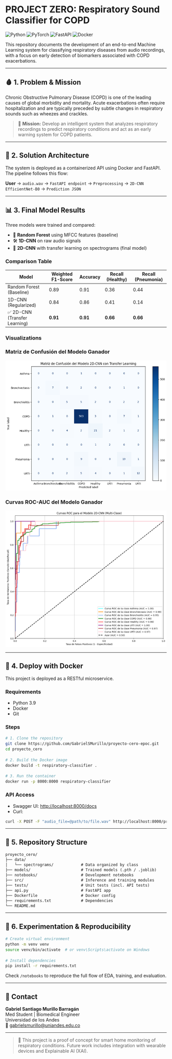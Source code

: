 # PROJECT ZERO: Respiratory Sound Classifier for COPD

![Python](https://img.shields.io/badge/Python-3.9-blue.svg)
![PyTorch](https://img.shields.io/badge/PyTorch-2.0-orange.svg)
![FastAPI](https://img.shields.io/badge/FastAPI-0.95-green.svg)
![Docker](https://img.shields.io/badge/Docker-20.10-blueviolet.svg)

&#x20;    &#x20;

This repository documents the development of an end-to-end Machine Learning system for classifying respiratory diseases from audio recordings, with a focus on early detection of biomarkers associated with COPD exacerbations.

---

## 🩸 1. Problem & Mission

Chronic Obstructive Pulmonary Disease (COPD) is one of the leading causes of global morbidity and mortality. Acute exacerbations often require hospitalization and are typically preceded by subtle changes in respiratory sounds such as wheezes and crackles.

> 🎯 **Mission:** Develop an intelligent system that analyzes respiratory recordings to predict respiratory conditions and act as an early warning system for COPD patients.

---

## 🧠 2. Solution Architecture

The system is deployed as a containerized API using Docker and FastAPI. The pipeline follows this flow:

**User** → `audio.wav` → `FastAPI endpoint` → `Preprocessing` → `2D-CNN EfficientNet-B0` → `Prediction JSON`

---

## 📊 3. Final Model Results

Three models were trained and compared:

- 🌟 **Random Forest** using MFCC features (baseline)
- 🛠️ **1D-CNN** on raw audio signals
- 🧠 **2D-CNN** with transfer learning on spectrograms (final model)

### Comparison Table

| Model                        | Weighted F1-Score | Accuracy | Recall (Healthy) | Recall (Pneumonia) |
| ---------------------------- | ----------------- | -------- | ---------------- | ------------------ |
| Random Forest (Baseline)     | 0.89              | 0.91     | 0.36             | 0.44               |
| 1D-CNN (Regularized)         | 0.84              | 0.86     | 0.41             | 0.14               |
| ✅ 2D-CNN (Transfer Learning) | **0.91**          | **0.91** | **0.66**         | **0.66**           |

### Visualizations

### Matriz de Confusión del Modelo Ganador
![Matriz de Confusión del 2D-CNN](assets/cnn_confusion_matrix.png)

### Curvas ROC-AUC del Modelo Ganador
![Curvas ROC-AUC del 2D-CNN](assets/roc_auc_curve.png)

---

## 🚀 4. Deploy with Docker

This project is deployed as a RESTful microservice.

### Requirements

- Python 3.9
- Docker
- Git

### Steps

```bash
# 1. Clone the repository
git clone https://github.com/GabrielSMurillo/proyecto-cero-epoc.git
cd proyecto_cero

# 2. Build the Docker image
docker build -t respiratory-classifier .

# 3. Run the container
docker run -p 8000:8000 respiratory-classifier
```

### API Access

- Swagger UI: [http://localhost:8000/docs](http://localhost:8000/docs)
- Curl:

```bash
curl -X POST -F "audio_file=@path/to/file.wav" http://localhost:8000/predict
```

---

## 🧪 5. Repository Structure

```
proyecto_cero/
├── data/
│   └── spectrograms/            # Data organized by class
├── models/                      # Trained models (.pth / .joblib)
├── notebooks/                   # Development notebooks
├── src/                         # Inference and training modules
├── tests/                       # Unit tests (incl. API tests)
├── api.py                       # FastAPI app
├── Dockerfile                   # Docker config
├── requirements.txt             # Dependencies
└── README.md
```

---

## 🔬 6. Experimentation & Reproducibility

```bash
# Create virtual environment
python -m venv venv
source venv/bin/activate  # or venv\Scripts\activate on Windows

# Install dependencies
pip install -r requirements.txt
```

Check `/notebooks` to reproduce the full flow of EDA, training, and evaluation.

---

## 📧 Contact

**Gabriel Santiago Murillo Barragán**\
Med Student | Biomedical Engineer\
Universidad de los Andes\
📧 [gabrielsmurillo@uniandes.edu.co](mailto\:gabrielsmurillo@uniandes.edu.co)

---

> 🧠 This project is a proof of concept for smart home monitoring of respiratory conditions. Future work includes integration with wearable devices and Explainable AI (XAI).

